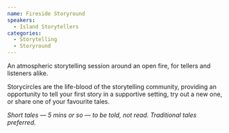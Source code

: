```yaml
---
name: Fireside Storyround
speakers:
  - Island Storytellers
categories:
  - Storytelling
  - Storyround
---
```


An atmospheric storytelling session around an open fire, for tellers and listeners alike.

Storycircles are the life-blood of the storytelling community, providing an opportunity to tell your first story in a supportive setting, try out a new one, or share one of your favourite tales.

*Short tales — 5 mins or so — to be told, not read. Traditional tales preferred.*